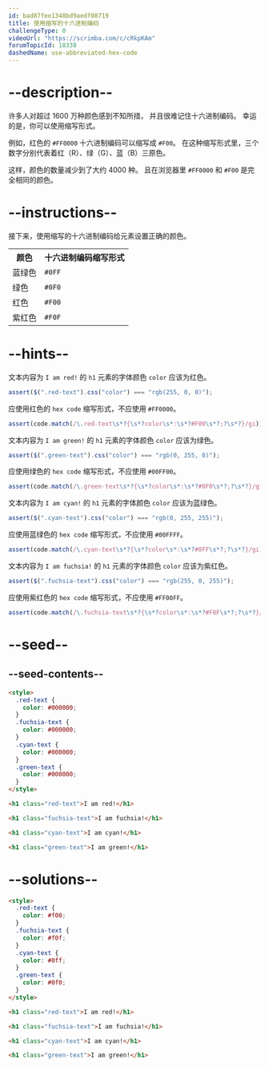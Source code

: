 ```yaml
---
id: bad87fee1348bd9aedf08719
title: 使用缩写的十六进制编码
challengeType: 0
videoUrl: "https://scrimba.com/c/cRkpKAm"
forumTopicId: 18338
dashedName: use-abbreviated-hex-code
---
```


# --description--

许多人对超过 1600 万种颜色感到不知所措， 并且很难记住十六进制编码。 幸运的是，你可以使用缩写形式。

例如，红色的 `#FF0000` 十六进制编码可以缩写成 `#F00`。 在这种缩写形式里，三个数字分别代表着红（R）、绿（G）、蓝（B）三原色。

这样，颜色的数量减少到了大约 4000 种。 且在浏览器里 `#FF0000` 和 `#F00` 是完全相同的颜色。

# --instructions--

接下来，使用缩写的十六进制编码给元素设置正确的颜色。

<table class='table table-striped'><tbody><tr><th>颜色</th><th>十六进制编码缩写形式</th></tr><tr><td>蓝绿色</td><td><code>#0FF</code></td></tr><tr><td>绿色</td><td><code>#0F0</code></td></tr><tr><td>红色</td><td><code>#F00</code></td></tr><tr><td>紫红色</td><td><code>#F0F</code></td></tr></tbody></table>

# --hints--

文本内容为 `I am red!` 的 `h1` 元素的字体颜色 `color` 应该为红色。

```js
assert($(".red-text").css("color") === "rgb(255, 0, 0)");
```

应使用红色的 `hex code` 缩写形式，不应使用 `#FF0000`。

```js
assert(code.match(/\.red-text\s*?{\s*?color\s*:\s*?#F00\s*?;?\s*?}/gi));
```

文本内容为 `I am green!` 的 `h1` 元素的字体颜色 `color` 应该为绿色。

```js
assert($(".green-text").css("color") === "rgb(0, 255, 0)");
```

应使用绿色的 `hex code` 缩写形式，不应使用 `#00FF00`。

```js
assert(code.match(/\.green-text\s*?{\s*?color\s*:\s*?#0F0\s*?;?\s*?}/gi));
```

文本内容为 `I am cyan!` 的 `h1` 元素的字体颜色 `color` 应该为蓝绿色。

```js
assert($(".cyan-text").css("color") === "rgb(0, 255, 255)");
```

应使用蓝绿色的 `hex code` 缩写形式，不应使用 `#00FFFF`。

```js
assert(code.match(/\.cyan-text\s*?{\s*?color\s*:\s*?#0FF\s*?;?\s*?}/gi));
```

文本内容为 `I am fuchsia!` 的 `h1` 元素的字体颜色 `color` 应该为紫红色。

```js
assert($(".fuchsia-text").css("color") === "rgb(255, 0, 255)");
```

应使用紫红色的 `hex code` 缩写形式，不应使用 `#FF00FF`。

```js
assert(code.match(/\.fuchsia-text\s*?{\s*?color\s*:\s*?#F0F\s*?;?\s*?}/gi));
```

# --seed--

## --seed-contents--

```html
<style>
  .red-text {
    color: #000000;
  }
  .fuchsia-text {
    color: #000000;
  }
  .cyan-text {
    color: #000000;
  }
  .green-text {
    color: #000000;
  }
</style>

<h1 class="red-text">I am red!</h1>

<h1 class="fuchsia-text">I am fuchsia!</h1>

<h1 class="cyan-text">I am cyan!</h1>

<h1 class="green-text">I am green!</h1>
```

# --solutions--

```html
<style>
  .red-text {
    color: #f00;
  }
  .fuchsia-text {
    color: #f0f;
  }
  .cyan-text {
    color: #0ff;
  }
  .green-text {
    color: #0f0;
  }
</style>

<h1 class="red-text">I am red!</h1>

<h1 class="fuchsia-text">I am fuchsia!</h1>

<h1 class="cyan-text">I am cyan!</h1>

<h1 class="green-text">I am green!</h1>
```

